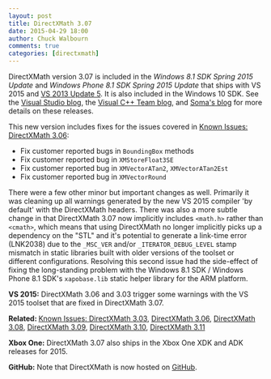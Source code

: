 ```yaml
---
layout: post
title: DirectXMath 3.07
date: 2015-04-29 18:00
author: Chuck Walbourn
comments: true
categories: [directxmath]
---
```

DirectXMath version 3.07 is included in the <em>Windows 8.1 SDK Spring 2015 Update</em> and <em>Windows Phone 8.1 SDK Spring 2015 Update</em> that ships with VS 2015 and <a href="https://walbourn.github.io/visual-studio-2013-update-5/">VS 2013 Update 5</a>. It is also included in the Windows 10 SDK. See the <a href="https://devblogs.microsoft.com/visualstudio/build-2015-news-visual-studio-code-visual-studio-2015-rc-team-foundation-server-2015-rc-visual-studio-2013-update-5/">Visual Studio blog</a>, the <a href="https://devblogs.microsoft.com/cppblog/visual-studio-2015-rc-now-available/">Visual C++ Team blog</a>, and <a href="http://blogs.msdn.com/b/somasegar/archive/2015/04/29/https://devblogs.microsoft.com/somasegar/introducing-visual-studio-code-visual-studio-2015-rc-application-insights-public-preview-and-net-core-preview-for-linux-and-mac/">Soma's blog</a> for more details on these releases.
<!--more-->

This new version includes fixes for the issues covered in <a href="https://walbourn.github.io/known-issues-directxmath-3-06/">Known Issues: DirectXMath 3.06</a>:

<ul>
 	<li>Fix customer reported bugs in <code>BoundingBox</code> methods</li>
 	<li>Fix customer reported bug in <code>XMStoreFloat3SE</code></li>
 	<li>Fix customer reported bug in <code>XMVectorATan2</code>, <code>XMVectorATan2Est</code></li>
 	<li>Fix customer reported bug in <code>XMVectorRound</code></li>
</ul>

There were a few other minor but important changes as well. Primarily it was cleaning up all warnings generated by the new VS 2015 compiler 'by default' with the DirectXMath headers. There was also a more subtle change in that DirectXMath 3.07 now implicitly includes ``<math.h>`` rather than ``<cmath>``, which means that using DirectXMath no longer implicitly picks up a dependency on the "STL" and it's potential to generate a link-time error (LNK2038) due to the ``_MSC_VER`` and/or ``_ITERATOR_DEBUG_LEVEL`` stamp mismatch in static libraries built with older versions of the toolset or different configurations. Resolving this second issue had the side-effect of fixing the long-standing problem with the Windows 8.1 SDK / Windows Phone 8.1 SDK's <code>xapobase.lib</code> static helper library for the ARM platform.

<strong>VS 2015:</strong> DirectXMath 3.06 and 3.03 trigger some warnings with the VS 2015 toolset that are fixed in DirectXMath 3.07.

<strong>Related: </strong><a href="https://walbourn.github.io/known-issues-directxmath-3-03/">Known Issues: DirectXMath 3.03</a>, <a href="https://walbourn.github.io/directxmath-3-06/">DirectXMath 3.06</a>, <a href="https://walbourn.github.io/directxmath-3-08/">DirectXMath 3.08</a>, <a href="https://walbourn.github.io/directxmath-3-09/">DirectXMath 3.09</a>, <a href="https://walbourn.github.io/directxmath-3-10/">DirectXMath 3.10</a>, <a href="https://walbourn.github.io/directxmath-3-11/">DirectXMath 3.11</a>

<strong>Xbox One:</strong> DirectXMath 3.07 also ships in the Xbox One XDK and ADK releases for 2015.

<strong>GitHub:</strong> Note that DirectXMath is now hosted on <a href="https://github.com/Microsoft/DirectXMath">GitHub</a>.
